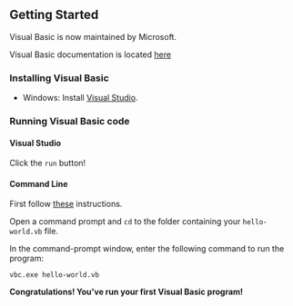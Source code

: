 ## Getting Started

Visual Basic is now maintained by Microsoft.

Visual Basic documentation is located [here](https://msdn.microsoft.com/en-us/vstudio/ms788229.aspx)

### Installing Visual Basic

* Windows: Install [Visual Studio](https://msdn.microsoft.com/en-us/library/aa733552(v=vs.60).aspx).
 

### Running Visual Basic code

#### Visual Studio

Click the `run` button!

#### Command Line

First follow [these](https://msdn.microsoft.com/en-us/library/380cz5k4.aspx) instructions.

Open a command prompt and `cd` to the folder containing your `hello-world.vb` file.

In the command-prompt window, enter the following command to run the program:

`vbc.exe hello-world.vb`

**Congratulations! You've run your first Visual Basic program!**
